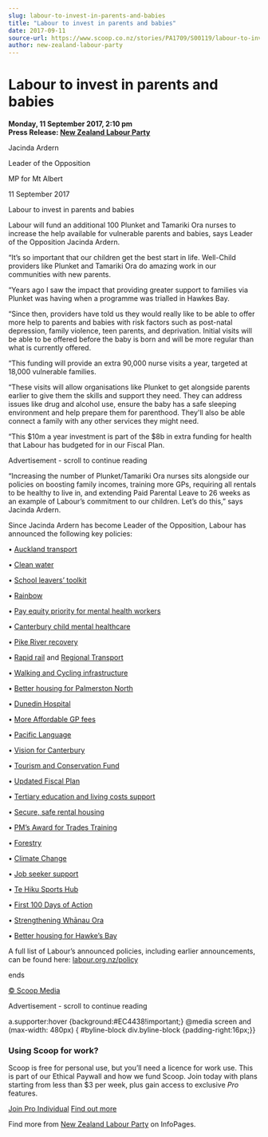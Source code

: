 ```yaml
---
slug: labour-to-invest-in-parents-and-babies
title: "Labour to invest in parents and babies"
date: 2017-09-11
source-url: https://www.scoop.co.nz/stories/PA1709/S00119/labour-to-invest-in-parents-and-babies.htm
author: new-zealand-labour-party
---
```

Labour to invest in parents and babies
======================================

**Monday, 11 September 2017, 2:10 pm**  
**Press Release: [New Zealand Labour Party](https://info.scoop.co.nz/New_Zealand_Labour_Party)**

Jacinda Ardern

Leader of the Opposition

MP for Mt Albert

11 September 2017

Labour to invest in parents and babies

  
Labour will fund an additional 100 Plunket and Tamariki Ora nurses to increase the help available for vulnerable parents and babies, says Leader of the Opposition Jacinda Ardern.

“It’s so important that our children get the best start in life. Well-Child providers like Plunket and Tamariki Ora do amazing work in our communities with new parents.

“Years ago I saw the impact that providing greater support to families via Plunket was having when a programme was trialled in Hawkes Bay.

“Since then, providers have told us they would really like to be able to offer more help to parents and babies with risk factors such as post-natal depression, family violence, teen parents, and deprivation. Initial visits will be able to be offered before the baby is born and will be more regular than what is currently offered.

“This funding will provide an extra 90,000 nurse visits a year, targeted at 18,000 vulnerable families.

“These visits will allow organisations like Plunket to get alongside parents earlier to give them the skills and support they need. They can address issues like drug and alcohol use, ensure the baby has a safe sleeping environment and help prepare them for parenthood. They'll also be able connect a family with any other services they might need.

“This $10m a year investment is part of the $8b in extra funding for health that Labour has budgeted for in our Fiscal Plan.

Advertisement - scroll to continue reading





“Increasing the number of Plunket/Tamariki Ora nurses sits alongside our policies on boosting family incomes, training more GPs, requiring all rentals to be healthy to live in, and extending Paid Parental Leave to 26 weeks as an example of Labour’s commitment to our children. Let’s do this,” says Jacinda Ardern.

  
Since Jacinda Ardern has become Leader of the Opposition, Labour has announced the following key policies:

• [Auckland transport](http://www.labour.org.nz/aucklandtransport)

• [Clean water](http://www.labour.org.nz/water)

• [School leavers’ toolkit](http://www.labour.org.nz/schoolleaverstoolkit)

• [Rainbow](http://www.labour.org.nz/rainbow)

• [Pay equity priority for mental health workers](http://www.labour.org.nz/pay_equity_to_be_a_priority_for_labour)

• [Canterbury child mental healthcare](http://www.labour.org.nz/better_mental_health_care_for_canterbury_kids)

• [Pike River recovery](http://www.labour.org.nz/labour_stands_with_pike_families)

• [Rapid rail](http://www.labour.org.nz/rapid_rail_in_the_golden_triangle) and [Regional Transport](http://www.labour.org.nz/regionaltransport)

• [Walking and Cycling infrastructure](http://www.labour.org.nz/transport)

• [Better housing for Palmerston North](http://www.labour.org.nz/labour_to_build_starter_homes_and_state_houses_in_palmerston_north)

• [Dunedin Hospital](http://www.labour.org.nz/dunedinhospital)

• [More Affordable GP fees](http://www.labour.org.nz/labour_to_cut_gp_fees_by_10)

• [Pacific Language](http://www.labour.org.nz/labour_underlines_backing_for_pasifika_culture)

• [Vision for Canterbury](http://www.labour.org.nz/canterbury)

• [Tourism and Conservation Fund](http://www.labour.org.nz/tourism)

• [Updated Fiscal Plan](http://www.labour.org.nz/fiscalplan)

• [Tertiary education and living costs support](http://www.labour.org.nz/tertiaryeducation)

• [Secure, safe rental housing](http://www.labour.org.nz/making_renting_secure_and_healthy)

• [PM’s Award for Trades Training](http://www.labour.org.nz/prime_minister_s_award_to_encourage_young_people_into_trades_training)

• [Forestry](https://d3n8a8pro7vhmx.cloudfront.net/nzlabour/pages/8558/attachments/original/1504736930/forestry_factsheet.pdf?1504736930)

• [Climate Change](http://www.labour.org.nz/labour_sets_strong_target_and_plan_for_climate_action)

• [Job seeker support](http://www.labour.org.nz/labour_s_plan_to_get_job_seekers_into_better_work)

• [Te Hiku Sports Hub](http://www.labour.org.nz/labour_pledges_to_unlock_funding_for_te_hiku_sports_hub_project)

• [First 100 Days of Action](http://www.labour.org.nz/housing_families_education_and_environment_top_priorities_in_labour_s_first_100_days)

• [Strengthening Whānau Ora](http://www.labour.org.nz/labour_pledges_more_for_wh_nau_ora)

• [Better housing for Hawke’s Bay](http://www.labour.org.nz/labour_to_build_affordable_homes_and_state_houses_in_hawke_s_bay)

A full list of Labour’s announced policies, including earlier announcements, can be found here: [labour.org.nz/policy](http://labour.org.nz/policy)

  
ends

[© Scoop Media](http://www.scoop.co.nz/about/terms.html)  

Advertisement - scroll to continue reading



a.supporter:hover {background:#EC4438!important;} @media screen and (max-width: 480px) { #byline-block div.byline-block {padding-right:16px;}}

### Using Scoop for work?

Scoop is free for personal use, but you’ll need a licence for work use. This is part of our Ethical Paywall and how we fund Scoop. Join today with plans starting from less than $3 per week, plus gain access to exclusive _Pro_ features.  
  
[Join Pro Individual](https://pro.scoop.co.nz/Individual/?from=ProIn24) [Find out more](https://pro.scoop.co.nz/using-scoop-for-work/?from=ProIn24)

Find more from [New Zealand Labour Party](https://info.scoop.co.nz/New_Zealand_Labour_Party) on InfoPages.